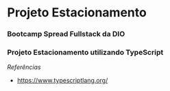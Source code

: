 # Projeto Estacionamento
 ### Bootcamp Spread Fullstack da DIO
 ### Projeto Estacionamento utilizando TypeScript
 
  
 *Referências*
 * https://www.typescriptlang.org/
